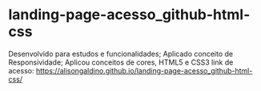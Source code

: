 # landing-page-acesso_github-html-css
Desenvolvido para estudos e funcionalidades; Aplicado conceito de Responsividade; Aplicou conceitos de cores, HTML5 e CSS3 
link de acesso: https://alisongaldino.github.io/landing-page-acesso_github-html-css/
